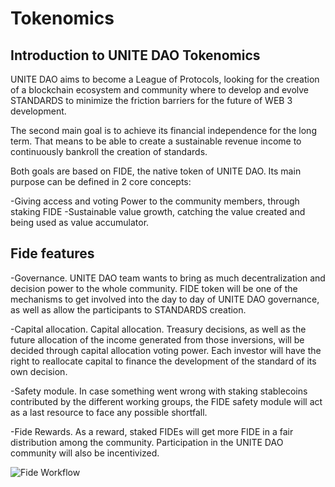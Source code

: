 # Tokenomics

## Introduction to UNITE DAO Tokenomics
UNITE DAO aims to become a League of Protocols, looking for the creation of a blockchain ecosystem and community where to develop and evolve STANDARDS to minimize the friction barriers for the future of WEB 3 development. 

The second main goal is to achieve its financial independence for the long term. That means to be able to create a sustainable revenue income to continuously bankroll the creation of standards.

Both goals are based on FIDE, the native token of UNITE DAO. Its main purpose can be defined in 2 core concepts:

-Giving access and voting Power to the community members, through staking FIDE
-Sustainable value growth, catching the value created and being used as value accumulator.

## Fide features
-Governance. UNITE DAO team wants to bring as much decentralization and decision power to the whole community.  FIDE token will be one of the mechanisms to get involved into the day to day of UNITE DAO governance, as well as allow the participants to STANDARDS creation. 

-Capital allocation. Capital allocation. Treasury decisions, as well as the future allocation of the income generated from those inversions, will be decided through capital allocation voting power. Each investor will have the right to reallocate capital to finance the development of the standard of its own decision.  

-Safety module. In case something went wrong with staking stablecoins contributed by the different working groups, the FIDE safety module will act as a last resource to face any possible shortfall.

-Fide Rewards. As a reward, staked FIDEs will get more FIDE in a fair distribution among the community. Participation in the UNITE DAO community will also be incentivized. 

![Fide Workflow](https://user-images.githubusercontent.com/78653335/152517463-ab878aef-7a57-40e0-a3a9-3178e448c732.PNG)

